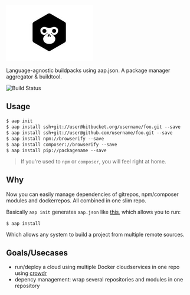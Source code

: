 <img alt="" src="doc/logo.jpg"/>

Language-agnostic buildpacks using aap.json.
A package manager aggregator & buildtool.

![Build Status](https://travis-ci.org/coderofsalvation/aap.svg?branch=master)

## Usage

    $ aap init
    $ aap install ssh+git://user@bitbucket.org/username/foo.git --save
    $ aap install ssh+git://user@github.com/username/foo.git --save
    $ aap install npm://browserify --save 
    $ aap install composer://browserify --save 
    $ aap install pip://packagename --save 

> If you're used to `npm` or `composer`, you will feel right at home.

## Why

Now you can easily manage dependencies of gitrepos, npm/composer modules and dockerrepos.
All combined in one slim repo.

Basically `aap init` generates `aap.json` like [this](doc/aap.json), which allows you to run:

    $ aap install

Which allows any system to build a project from multiple remote sources.

## Goals/Usecases 

* run/deploy a cloud using multiple Docker cloudservices in one repo using [crowdr](https://github.com/polonskiy/crowdr)
* depency management: wrap several repositories and modules in one repository
